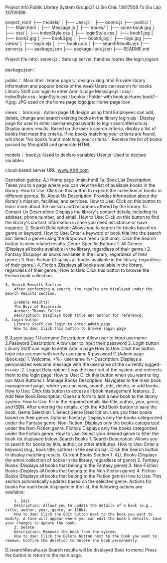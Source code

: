 Project info:Public Library System
Group:21
Li Sin Chiu 13817508
To Siu Lap 13709398

project_root/
├── models/
│   ├── User.js
│   ├── books.js
├── public/
│   ├── Main.html
│   ├── Message.js
│   ├── books/
│	  ├── some book jpg
│   ├── css/
│	  ├── indexStyle.css
│	  ├── loginStyle.css
│   ├── book1.jpg
│   ├── book2.jpg
│   ├── book3.jpg
│   ├── book4.jpg
│   ├── logo.jpg
├── views/
│   ├── login.ejs
│   ├── books.ejs
│   ├── searchResults.ejs
├── server.js
├── package.json
├── package-lock.json
├── README.md

Project file intro:
server.js：Sets up server, handles routes like login,logout

package.json：

public：
	Main.html : Home page UI design using html
		    Provide library information and popular books of the week
		    Users can search for books
		    Library Staff can login to enter Admin page
	Message.js : 
	css/ : 
		indexStyle.css : 
		loginStyle.css : 
	books/ : Folder with book pictures
	book1 - 4.jpg: JPG used on the home page
	logo.jps: Home page icon

views：
	book.ejs : Admin page UI design using html
		   Employees can add, delete, change and search existing books in the library
	login.ejs : Display page for user to enter username,passwords to login
	searchResults.ej : Display query results. Based on the user's search criteria,
			   display a list of books that meet the criteria. If no books matching your criteria are found, 
			   will show "No books found matching your criteria.".
			   Receive the list of books passed by MongoDB and generate HTML.

models：
	book.js :Used to declare variables
	User.js :Used to declare variables


cloud-based server URL:
www.XXX.com

Operation guides:
A.) Home page (main.html)
	1a. Book List
		Description: Takes you to a page where you can view the list of available books in the library.
		How to Use: Click on this button to explore the collection of books in different genres.
	1b. About Us
		Description: Provides information about the library's mission, facilities, and services.
		How to Use: Click on this button to learn more about the mission and resources offered by the library.
	1c. Contact Us
		Description: Displays the library's contact details, including its address, phone number, and email.
		How to Use: Click on this button to find the library's contact information in case you need assistance or have inquiries.
	2. Search
		Description: Allows you to search for books based on genre or keyword.
		How to Use:
		Enter a keyword or book title into the search bar.
		Select a genre using the dropdown menu (optional).
		Click the Search button to view related results.
	Genre-Specific Buttons
		1. All Genres (Displays all books available in the library, regardless of their genre.)
		2. Fantasy (Displays all books available in the library, regardless of their genre.)
		3. Non-Fiction (Displays all books available in the library, regardless of their genre.)
		4. Fiction (Displays all books available in the library, regardless of their genre.)
			How to Use: Click this button to browse the Fiction book collection.

	3. Search Results Section
		After performing a search, the results are displayed under the Search Results section.

		Example Results:
		The Boys of Riverside
		Author: Thomas Fuller
		Description: Displays book title and author for reference.
	4. Login button
		Library Staff can login to enter Admin page
		How to Use: Click this button to browse login page
B.)Login page
	1.Username
		Description: Allow user to input username
	2.Password
		Description: Allow user to input their password
	3. Login button
		Library Staff can login to enter Admin page
		How to Use: Click this button login into account with verify username & password
C.)Admin page (book.ejs)
	1. Welcome, <%= username %>
		Description: Displays a personalized welcome message with the username of the currently logged-in user.
	2. Logout
		Description: Logs the user out of the system and redirects them to the login page.
		How to Use: Click this button when you want to log out.
	Main Buttons
		1. Manage Books
		Description: Navigates to the main book management page, where you can view, search, edit, delete, or add books.
		How to Use: Click this button to access all book management features.
		2. Add New Book
		Description: Opens a form to add a new book to the library system.
		How to Use:
		Fill in the required details like title, author, year, genre, and ISBN.
		After entering the details, click the Add Book button to save the book.
		Genre Selection
			1. Select Genre
			Description: Lets you filter books based on their genre.
			Options:
				Fantasy: Displays only the books categorized under the Fantasy genre.
				Non-Fiction: Displays only the books categorized under the Non-Fiction genre.
				Fiction: Displays only the books categorized under the Fiction genre.
				How to Use: Select your desired genre to filter the book list displayed below.
	Search Books
		1. Search
		Description: Allows you to search for books by title, author, or other attributes.
		How to Use:
		Enter a keyword (e.g., book title, author) in the search bar.
	Click the Search button to display matching results.
	Current Books Section
		1. ALL Books (Displays the entire collection of books in the library, regardless of genre)
		2. Fantasy Books (Displays all books that belong to the Fantasy genre)
		3. Non-Fiction Books (Displays all books that belong to the Non-Fiction genre)
		4. Fiction Books (Displays all books that belong to the Fiction genre)
		How to Use: This section automatically updates based on the selected genre.
	Actions for books
	For each book displayed in the list, the following actions are available:
	
		1. Edit
		Description: Allows you to update the details of a book (e.g., title, author, year, genre, or ISBN).
		How to Use: Click the Edit button next to the book you want to modify. A form will appear where you can edit the book's details. Save your changes to update the book.
		2. Delete
		Description: Removes the book from the system.
		How to Use: Click the Delete button next to the book you want to remove. Confirm the deletion to delete the book permanently.
D.)searchResults.ejs
	Search results will be displayed
	Back to menu: Press the button to return to the main page.
